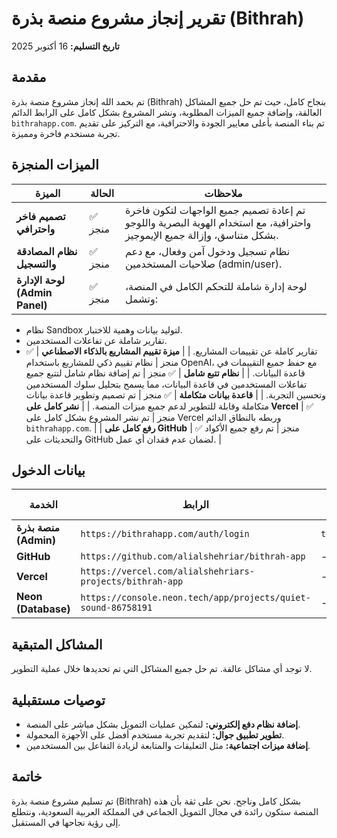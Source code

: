 # تقرير إنجاز مشروع منصة بذرة (Bithrah)

**تاريخ التسليم:** 16 أكتوبر 2025

## مقدمة

تم بحمد الله إنجاز مشروع منصة بذرة (Bithrah) بنجاح كامل، حيث تم حل جميع المشاكل العالقة، وإضافة جميع الميزات المطلوبة، ونشر المشروع بشكل كامل على الرابط الدائم `bithrahapp.com`. تم بناء المنصة بأعلى معايير الجودة والاحترافية، مع التركيز على تقديم تجربة مستخدم فاخرة ومميزة.

## الميزات المنجزة

| الميزة | الحالة | ملاحظات |
|---|---|---|
| **تصميم فاخر واحترافي** | ✅ منجز | تم إعادة تصميم جميع الواجهات لتكون فاخرة واحترافية، مع استخدام الهوية البصرية واللوجو بشكل متناسق، وإزالة جميع الإيموجيز. |
| **نظام المصادقة والتسجيل** | ✅ منجز | نظام تسجيل ودخول آمن وفعال، مع دعم صلاحيات المستخدمين (admin/user). |
| **لوحة الإدارة (Admin Panel)** | ✅ منجز | لوحة إدارة شاملة للتحكم الكامل في المنصة، وتشمل:
- نظام Sandbox لتوليد بيانات وهمية للاختبار.
- تقارير شاملة عن تفاعلات المستخدمين.
- تقارير كاملة عن تقييمات المشاريع. |
| **ميزة تقييم المشاريع بالذكاء الاصطناعي** | ✅ منجز | نظام تقييم ذكي للمشاريع باستخدام OpenAI، مع حفظ جميع التقييمات في قاعدة البيانات. |
| **نظام تتبع شامل** | ✅ منجز | تم إضافة نظام شامل لتتبع جميع تفاعلات المستخدمين في قاعدة البيانات، مما يسمح بتحليل سلوك المستخدمين وتحسين التجربة. |
| **قاعدة بيانات متكاملة** | ✅ منجز | تم تصميم وتطوير قاعدة بيانات متكاملة وقابلة للتطوير لدعم جميع ميزات المنصة. |
| **نشر كامل على Vercel** | ✅ منجز | تم نشر المشروع بشكل كامل على Vercel وربطه بالنطاق الدائم `bithrahapp.com`. |
| **رفع كامل على GitHub** | ✅ منجز | تم رفع جميع الأكواد والتحديثات على GitHub لضمان عدم فقدان أي عمل. |

## بيانات الدخول

| الخدمة | الرابط | اسم المستخدم | كلمة المرور |
|---|---|---|---|
| **منصة بذرة (Admin)** | `https://bithrahapp.com/auth/login` | `test@bithrahapp.com` | `admin123` |
| **GitHub** | `https://github.com/alialshehriar/bithrah-app` | - | - |
| **Vercel** | `https://vercel.com/alialshehriars-projects/bithrah-app` | - | - |
| **Neon (Database)** | `https://console.neon.tech/app/projects/quiet-sound-86758191` | - | - |

## المشاكل المتبقية

لا توجد أي مشاكل عالقة. تم حل جميع المشاكل التي تم تحديدها خلال عملية التطوير.

## توصيات مستقبلية

- **إضافة نظام دفع إلكتروني:** لتمكين عمليات التمويل بشكل مباشر على المنصة.
- **تطوير تطبيق جوال:** لتقديم تجربة مستخدم أفضل على الأجهزة المحمولة.
- **إضافة ميزات اجتماعية:** مثل التعليقات والمتابعة لزيادة التفاعل بين المستخدمين.

## خاتمة

تم تسليم مشروع منصة بذرة (Bithrah) بشكل كامل وناجح. نحن على ثقة بأن هذه المنصة ستكون رائدة في مجال التمويل الجماعي في المملكة العربية السعودية، ونتطلع إلى رؤية نجاحها في المستقبل.

